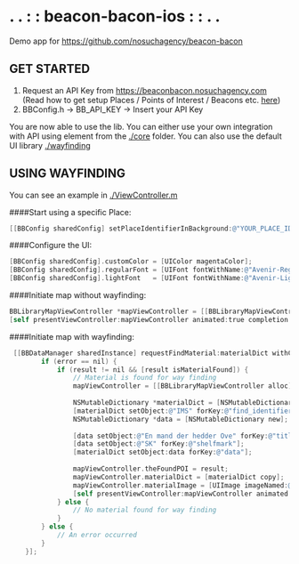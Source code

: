 # . . : : beacon-bacon-ios : : . .

Demo app for https://github.com/nosuchagency/beacon-bacon

## GET STARTED

1. Request an API Key from https://beaconbacon.nosuchagency.com <br>(Read how to get setup Places / Points of Interest / Beacons etc. [here](https://github.com/nosuchagency/beacon-bacon))
2. BBConfig.h -> BB_API_KEY -> Insert your API Key

You are now able to use the lib. 
You can either use your own integration with API using element from the [./core](https://github.com/mustachedk/beacon-bacon-ios/tree/master/beaconbacon/beacon-bacon-lib-ios/core) folder.
You can also use the default UI library [./wayfinding](https://github.com/mustachedk/beacon-bacon-ios/tree/master/beaconbacon/beacon-bacon-lib-ios/wayfinding)

## USING WAYFINDING

You can see an example in [./ViewController.m](https://github.com/mustachedk/beacon-bacon-ios/blob/master/beaconbacon/ViewController.m)

####Start using a specific Place:
```Objective-C
[[BBConfig sharedConfig] setPlaceIdentifierInBackground:@"YOUR_PLACE_ID"];
```

####Configure the UI:
```Objective-C
[BBConfig sharedConfig].customColor = [UIColor magentaColor];
[BBConfig sharedConfig].regularFont = [UIFont fontWithName:@"Avenir-Regular" size:16];
[BBConfig sharedConfig].lightFont   = [UIFont fontWithName:@"Avenir-Light" size:16];
```

####Initiate map without wayfinding:
```Objective-C
BBLibraryMapViewController *mapViewController = [[BBLibraryMapViewController alloc] initWithNibName:@"BBLibraryMapViewController" bundle:nil];
[self presentViewController:mapViewController animated:true completion:nil];
```

####Initiate map with wayfinding:
```Objective-C
 [[BBDataManager sharedInstance] requestFindMaterial:materialDict withCompletion:^(BBFindPOI *result, NSError *error) {
        if (error == nil) {
            if (result != nil && [result isMaterialFound]) {
                // Material is found for way finding
                mapViewController = [[BBLibraryMapViewController alloc] initWithNibName:@"BBLibraryMapViewController" bundle:nil];
                
                NSMutableDictionary *materialDict = [NSMutableDictionary new];
                [materialDict setObject:@"IMS" forKey:@"find_identifier"];
                NSMutableDictionary *data = [NSMutableDictionary new];
                
                [data setObject:@"En mand der hedder Ove" forKey:@"title"];
                [data setObject:@"SK" forKey:@"shelfmark"];
                [materialDict setObject:data forKey:@"data"];
                
                mapViewController.theFoundPOI = result;
                mapViewController.materialDict = [materialDict copy];
                mapViewController.materialImage = [UIImage imageNamed:@"menu-library-map-icon"];
                [self presentViewController:mapViewController animated:true completion:nil];
            } else {
                // No material found for way finding
            }
        } else {
            // An error occurred
        }
    }];
```
